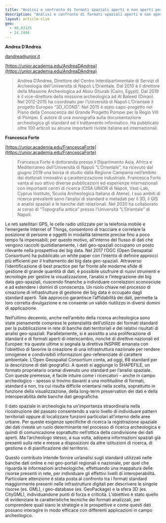 ```yaml
---
title: "Analisi e confronto di formati spaziali aperti e non aperti per la ricerca archeologica"
description: "Analisi e confronto di formati spaziali aperti e non aperti per la ricerca archeologica"
layout: article-slim
geo:
  - 40.83125
  - 14.2444
---
```



**Andrea D’Andrea**

[dandrea@unior.it](mailto:dandrea@unior.it)

[https://unior.academia.edu/AndreaDAndrea](https://unior.academia.edu/AndreaDAndrea)

> Andrea D’Andrea, Direttore del Centro Interdipartimentale di Servizi di Archeologia dell’Università di Napoli L’Orientale. Dal 2010 è il direttore della Missione Archeologica ad Abou Ghurab (Cairo, Egypt). Dal 2019 è il vice-direttore della missione archeologica ad Al Baleed (Oman). Nel 2012-2015 ha coordinato per l’Università di Napoli L’Orientale il progetto Europeo “3D_ICONS”. Nel 2015 è stato capo-progetto nel Piano della Conoscenza del Grande Progetto Pompei per la Regio VIII di Pompei. È autore di una monografia sulla documentazione archeologica gli standard ed il trattamento informatico. Ha pubblicato oltre 100 articoli su alcune importanti riviste italiane ed internazionali.

**Francesca Forte**

[https://unior.academia.edu/FrancescaForte](https://unior.academia.edu/FrancescaForte)

> Francesca Forte è dottoranda presso il Dipartimento Asia, Africa e Mediterraneo dell’Università di Napoli “L’Orientale”, ha ricevuto dal giugno 2019 una borsa di studio dalla Regione Campania nell’ambito dei dottorati innovativi a caratterizzazione industriale. Francesca Forte vanta al suo attivo diverse pubblicazioni ed esperienze internazionali con importanti centri di ricerca (CISA UNIOR di Napoli, Vast-Lab, Cyprus Institute, Scuola Archeologica Italiana di Atene). I suo ambiti di ricerca prevalenti sono l’analisi di standard e metadati per il 3D, il GIS e analisi spaziali e le banche dati relazionali. Nel 2020 ha collaborato al corso di “Topografia antica” presso l’Università “L’Orientale” di Napoli.

Le reti satellitari GPS, le celle radio utilizzate per la telefonia mobile e l’emergente Internet of Things, consentono di tracciare e correlare la posizione di persone e oggetti in modalità talmente precise fino a poco tempo fa impensabili; per questo motivo, all’interno del flusso di dati che vengono raccolti quotidianamente, i dati geo-spaziali occupano un posto rilevante nella prospettiva dei big data. 
Nel 2017 l’OGC (Open Geospatial Consortium) ha pubblicato un white paper con l’intento di definire approcci più efficienti per il trattamento dei big data geo-spaziali. Attraverso l’identificazione di best practice per far fronte alle moderne sfide di gestione di grande quantità di dati, è possibile usufruire di nuovi strumenti e tecnologie per gestire la visualizzazione, l’analisi e l’integrazione dei big data geo-spaziali, riuscendo finanche a individuare correlazioni sconosciute e ad estendere i domini di conoscenza. Un ruolo chiave nel processo di creazione di infrastrutture di gestione dei big data è occupato dagli standard aperti. Tale approccio garantisce l’affidabilità dei dati, permette la loro corretta divulgazione e ne consente un valido riutilizzo in diversi domini di applicazione.

Nell’ultimo decennio, anche nell’ambito della ricerca archeologica sono state pienamente comprese le potenzialità dell’utilizzo dei formati standard per la pubblicazione in rete di banche dati territoriali e dei relativi risultati di analisi geo-spaziali. Parallelamente, si è assistito a una proliferazione di standard e di formati aperti di interscambio, nonché di direttive nazionali ed Europee: tra queste ultime si segnala la direttiva INSPIRE emanata con l’obiettivo di favorire la creazione di una infrastruttura nazionale per rendere omogenee e condivisibili informazioni geo-referenziate di carattere ambientale. L’Open Geospatial Consortium conta, ad oggi, 69 standard per la descrizione di dati geografici. A questi si aggiunge lo SHAPEFILE, un formato proprietario oramai divenuto uno standard per l’analisi spaziale. Con queste premesse, è facile intuire come i ricercatori – anche in campo archeologico - spesso si trovino davanti a una moltitudine di formati, standard e non, tra cui risulta difficile orientarsi nella scelta, soprattutto in funzione della visualizzazione, della long-term preservation dei dati e della interoperabilità delle banche dati geografiche. 

Il dato spaziale in archeologia ha un’importanza straordinaria nella ricostruzione del passato consentendo a vario livello di individuare pattern territoriali oppure di localizzare funzioni particolari all’interno delle aree urbane. Per queste esigenze specifiche di ricerca la registrazione spaziale dei dati riveste un ruolo determinante nel processo di ricerca archeologica e quindi di comunicazione soprattutto nell’ottica della condivisione dei dati aperti. Ma l’archeologo stesso, a sua volta, adopera informazioni spaziali già presenti sulla rete e messe a disposizioni da altre istituzioni di ricerca, di gestione o di pianificazione del territorio. 

Questo contributo intende fornire un’analisi sugli standard utilizzati nelle banche dati online e nei geo-portali regionali e nazionale, per quel che riguarda le informazioni archeologiche, effettuando una mappatura delle risorse presenti in rete, per individuare gli effettivi livelli di interoperabilità. Particolare attenzione è stata posta al confronto tra i formati standard maggiormente presenti nelle infrastrutture digitali per descrivere le singole risorse (es. GML), i geo-database (es. GeoPackage) e la sfera 3D (es. CityGML), individuandone punti di forza e criticità. L’obiettivo è stato quello di evidenziare le caratteristiche tecniche dei formati analizzati, per comprendere quali siano le strategie e le prospettive e come questi dati possano interagire in modo efficace con differenti applicazioni in campo archeologico.
